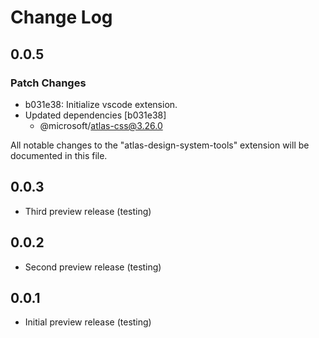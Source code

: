 # Change Log

## 0.0.5

### Patch Changes

- b031e38: Initialize vscode extension.
- Updated dependencies [b031e38]
  - @microsoft/atlas-css@3.26.0

All notable changes to the "atlas-design-system-tools" extension will be documented in this file.

## 0.0.3

- Third preview release (testing)

## 0.0.2

- Second preview release (testing)

## 0.0.1

- Initial preview release (testing)

